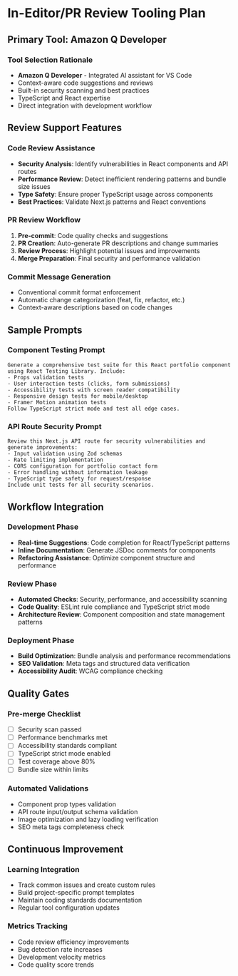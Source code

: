 # In-Editor/PR Review Tooling Plan

## Primary Tool: Amazon Q Developer

### Tool Selection Rationale
- **Amazon Q Developer** - Integrated AI assistant for VS Code
- Context-aware code suggestions and reviews
- Built-in security scanning and best practices
- TypeScript and React expertise
- Direct integration with development workflow

## Review Support Features

### Code Review Assistance
- **Security Analysis**: Identify vulnerabilities in React components and API routes
- **Performance Review**: Detect inefficient rendering patterns and bundle size issues
- **Type Safety**: Ensure proper TypeScript usage across components
- **Best Practices**: Validate Next.js patterns and React conventions

### PR Review Workflow
1. **Pre-commit**: Code quality checks and suggestions
2. **PR Creation**: Auto-generate PR descriptions and change summaries
3. **Review Process**: Highlight potential issues and improvements
4. **Merge Preparation**: Final security and performance validation

### Commit Message Generation
- Conventional commit format enforcement
- Automatic change categorization (feat, fix, refactor, etc.)
- Context-aware descriptions based on code changes

## Sample Prompts

### Component Testing Prompt
```
Generate a comprehensive test suite for this React portfolio component using React Testing Library. Include:
- Props validation tests
- User interaction tests (clicks, form submissions)
- Accessibility tests with screen reader compatibility
- Responsive design tests for mobile/desktop
- Framer Motion animation tests
Follow TypeScript strict mode and test all edge cases.
```

### API Route Security Prompt
```
Review this Next.js API route for security vulnerabilities and generate improvements:
- Input validation using Zod schemas
- Rate limiting implementation
- CORS configuration for portfolio contact form
- Error handling without information leakage
- TypeScript type safety for request/response
Include unit tests for all security scenarios.
```

## Workflow Integration

### Development Phase
- **Real-time Suggestions**: Code completion for React/TypeScript patterns
- **Inline Documentation**: Generate JSDoc comments for components
- **Refactoring Assistance**: Optimize component structure and performance

### Review Phase
- **Automated Checks**: Security, performance, and accessibility scanning
- **Code Quality**: ESLint rule compliance and TypeScript strict mode
- **Architecture Review**: Component composition and state management patterns

### Deployment Phase
- **Build Optimization**: Bundle analysis and performance recommendations
- **SEO Validation**: Meta tags and structured data verification
- **Accessibility Audit**: WCAG compliance checking

## Quality Gates

### Pre-merge Checklist
- [ ] Security scan passed
- [ ] Performance benchmarks met
- [ ] Accessibility standards compliant
- [ ] TypeScript strict mode enabled
- [ ] Test coverage above 80%
- [ ] Bundle size within limits

### Automated Validations
- Component prop types validation
- API route input/output schema validation
- Image optimization and lazy loading verification
- SEO meta tags completeness check

## Continuous Improvement

### Learning Integration
- Track common issues and create custom rules
- Build project-specific prompt templates
- Maintain coding standards documentation
- Regular tool configuration updates

### Metrics Tracking
- Code review efficiency improvements
- Bug detection rate increases
- Development velocity metrics
- Code quality score trends